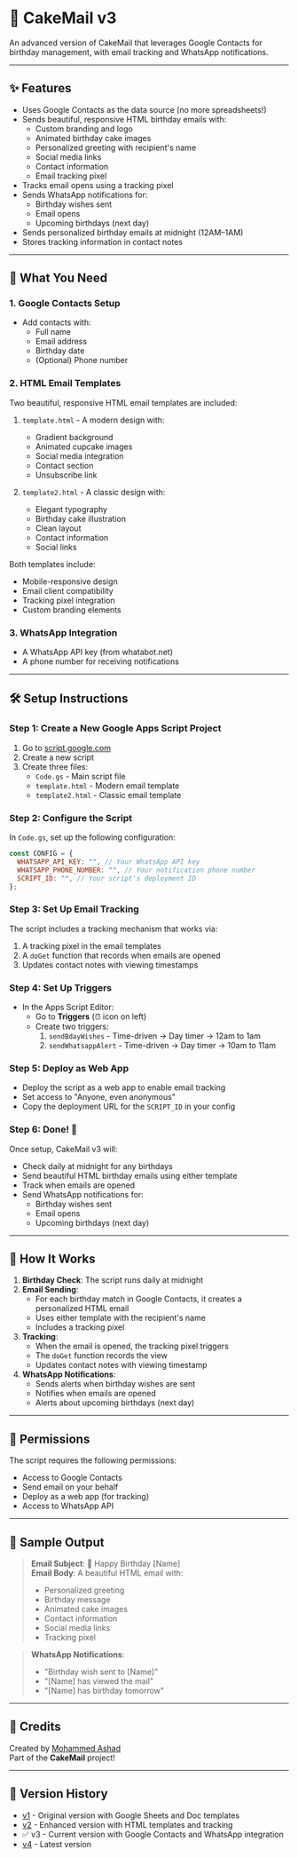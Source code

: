 # 🎂 CakeMail v3

An advanced version of CakeMail that leverages Google Contacts for birthday management, with email tracking and WhatsApp notifications.

---

## ✨ Features

- Uses Google Contacts as the data source (no more spreadsheets!)
- Sends beautiful, responsive HTML birthday emails with:
  - Custom branding and logo
  - Animated birthday cake images
  - Personalized greeting with recipient's name
  - Social media links
  - Contact information
  - Email tracking pixel
- Tracks email opens using a tracking pixel
- Sends WhatsApp notifications for:
  - Birthday wishes sent
  - Email opens
  - Upcoming birthdays (next day)
- Sends personalized birthday emails at midnight (12AM–1AM)
- Stores tracking information in contact notes

---

## 📁 What You Need

### 1. Google Contacts Setup

- Add contacts with:
  - Full name
  - Email address
  - Birthday date
  - (Optional) Phone number

### 2. HTML Email Templates

Two beautiful, responsive HTML email templates are included:

1. `template.html` - A modern design with:

   - Gradient background
   - Animated cupcake images
   - Social media integration
   - Contact section
   - Unsubscribe link

2. `template2.html` - A classic design with:
   - Elegant typography
   - Birthday cake illustration
   - Clean layout
   - Contact information
   - Social links

Both templates include:

- Mobile-responsive design
- Email client compatibility
- Tracking pixel integration
- Custom branding elements

### 3. WhatsApp Integration

- A WhatsApp API key (from whatabot.net)
- A phone number for receiving notifications

---

## 🛠️ Setup Instructions

### Step 1: Create a New Google Apps Script Project

1. Go to [script.google.com](https://script.google.com)
2. Create a new script
3. Create three files:
   - `Code.gs` - Main script file
   - `template.html` - Modern email template
   - `template2.html` - Classic email template

### Step 2: Configure the Script

In `Code.gs`, set up the following configuration:

```js
const CONFIG = {
  WHATSAPP_API_KEY: "", // Your WhatsApp API key
  WHATSAPP_PHONE_NUMBER: "", // Your notification phone number
  SCRIPT_ID: "", // Your script's deployment ID
};
```

### Step 3: Set Up Email Tracking

The script includes a tracking mechanism that works via:

1. A tracking pixel in the email templates
2. A `doGet` function that records when emails are opened
3. Updates contact notes with viewing timestamps

### Step 4: Set Up Triggers

- In the Apps Script Editor:
  - Go to **Triggers** (⏰ icon on left)
  - Create two triggers:
    1. `sendBdayWishes` - Time-driven → Day timer → 12am to 1am
    2. `sendWhatsappAlert` - Time-driven → Day timer → 10am to 11am

### Step 5: Deploy as Web App

- Deploy the script as a web app to enable email tracking
- Set access to "Anyone, even anonymous"
- Copy the deployment URL for the `SCRIPT_ID` in your config

### Step 6: Done! 🎉

Once setup, CakeMail v3 will:

- Check daily at midnight for any birthdays
- Send beautiful HTML birthday emails using either template
- Track when emails are opened
- Send WhatsApp notifications for:
  - Birthday wishes sent
  - Email opens
  - Upcoming birthdays (next day)

---

## 🧠 How It Works

1. **Birthday Check**: The script runs daily at midnight
2. **Email Sending**:
   - For each birthday match in Google Contacts, it creates a personalized HTML email
   - Uses either template with the recipient's name
   - Includes a tracking pixel
3. **Tracking**:
   - When the email is opened, the tracking pixel triggers
   - The `doGet` function records the view
   - Updates contact notes with viewing timestamp
4. **WhatsApp Notifications**:
   - Sends alerts when birthday wishes are sent
   - Notifies when emails are opened
   - Alerts about upcoming birthdays (next day)

---

## 🔐 Permissions

The script requires the following permissions:

- Access to Google Contacts
- Send email on your behalf
- Deploy as a web app (for tracking)
- Access to WhatsApp API

---

## 🧪 Sample Output

> **Email Subject**: 🎂 Happy Birthday [Name]  
> **Email Body**: A beautiful HTML email with:
>
> - Personalized greeting
> - Birthday message
> - Animated cake images
> - Contact information
> - Social media links
> - Tracking pixel

> **WhatsApp Notifications**:
>
> - "Birthday wish sent to [Name]"
> - "[Name] has viewed the mail"
> - "[Name] has birthday tomorrow"

---

## 💬 Credits

Created by [Mohammed Ashad](https://github.com/e-labinnovations)  
Part of the **CakeMail** project!

---

## 🔄 Version History

- [v1](../v1/README.md) - Original version with Google Sheets and Doc templates
- [v2](../v2/README.md) - Enhanced version with HTML templates and tracking
- ✅ v3 - Current version with Google Contacts and WhatsApp integration
- [v4](../v4/README.md) - Latest version
